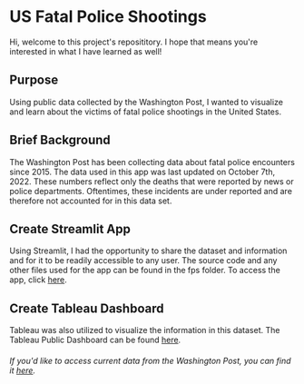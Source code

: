 # US Fatal Police Shootings

Hi, welcome to this project's reposititory. I hope that means you're interested in what I have learned as well! 

## Purpose
Using public data collected by the Washington Post, I wanted to visualize and learn about the victims of fatal police shootings in the United States.

## Brief Background
The Washington Post has been collecting data about fatal police encounters since 2015. The data used in this app was last updated on October 7th, 2022. These numbers reflect only the deaths that were reported by news or police departments. Oftentimes, these incidents are under reported and are therefore not accounted for in this data set.

## Create Streamlit App
Using Streamlit, I had the opportunity to share the dataset and information and for it to be readily accessible to any user. The source code and any other files used for the app can be found in the fps folder. To access the app, click [here](https://anatasiapham-us-fatal-police-shootings.streamlit.app/).

## Create Tableau Dashboard
Tableau was also utilized to visualize the information in this dataset. The Tableau Public Dashboard can be found [here](https://public.tableau.com/shared/W69KR25B6?:display_count=n&:origin=viz_share_link).

###### If you'd like to access current data from the Washington Post, you can find it [here](https://www.washingtonpost.com/graphics/investigations/police-shootings-database/).
